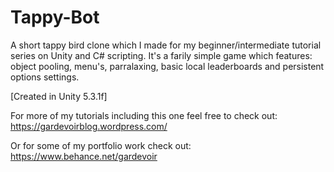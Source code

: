 # Tappy-Bot
A short tappy bird clone which I made for my beginner/intermediate tutorial series on Unity and C# scripting. 
It's a farily simple game which features: object pooling, menu's, parralaxing, basic local leaderboards and persistent options settings. 

[Created in Unity 5.3.1f]

For more of my tutorials including this one feel free to check out: 
https://gardevoirblog.wordpress.com/

Or for some of my portfolio work check out: 
https://www.behance.net/gardevoir
